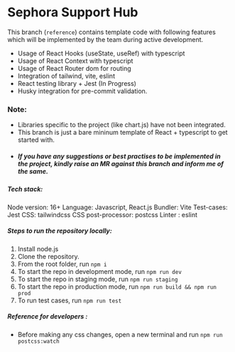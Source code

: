 # Sephora Support Hub

This branch (`reference`) contains template code with following features which will be implemented by the team during active development.

- Usage of React Hooks (useState, useRef) with typescript
- Usage of React Context with typescript
- Usage of React Router dom for routing
- Integration of tailwind, vite, eslint
- React testing library + Jest (In Progress)
- Husky integration for pre-commit validation.

### Note:

- Libraries specific to the project (like chart.js) have not been integrated.
- This branch is just a bare mininum template of React + typescript to get started with.
- ##### If you have any suggestions or best practises to be implemented in the project, kindly raise an MR against this branch and inform me of the same.

##### Tech stack:

Node version: 16+
Language: Javascript, React.js
Bundler: Vite
Test-cases: Jest
CSS: tailwindcss
CSS post-processor: postcss
Linter : eslint

##### Steps to run the repository locally:

1. Install node.js
2. Clone the repository.
3. From the root folder, run `npm i`
4. To start the repo in development mode, run `npm run dev`
5. To start the repo in staging mode, run `npm run staging`
6. To start the repo in production mode, run `npm run build && npm run prod`
7. To run test cases, run `npm run test`

##### Reference for developers :

- Before making any css changes, open a new terminal and run `npm run postcss:watch`
